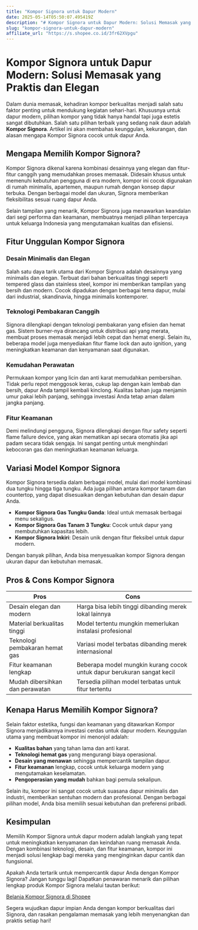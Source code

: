 ```yaml
---
title: "Kompor Signora untuk Dapur Modern"
date: 2025-05-14T05:50:07.495419Z
description: "# Kompor Signora untuk Dapur Modern: Solusi Memasak yang Praktis dan Elegan..."
slug: "kompor-signora-untuk-dapur-modern"
affiliate_url: "https://s.shopee.co.id/3fr62XVpgu"
---
```

# Kompor Signora untuk Dapur Modern: Solusi Memasak yang Praktis dan Elegan

Dalam dunia memasak, kehadiran kompor berkualitas menjadi salah satu faktor penting untuk mendukung kegiatan sehari-hari. Khususnya untuk dapur modern, pilihan kompor yang tidak hanya handal tapi juga estetis sangat dibutuhkan. Salah satu pilihan terbaik yang sedang naik daun adalah **Kompor Signora**. Artikel ini akan membahas keunggulan, kekurangan, dan alasan mengapa Kompor Signora cocok untuk dapur Anda.

## Mengapa Memilih Kompor Signora?

Kompor Signora dikenal karena kombinasi desainnya yang elegan dan fitur-fitur canggih yang memudahkan proses memasak. Didesain khusus untuk memenuhi kebutuhan pengguna di era modern, kompor ini cocok digunakan di rumah minimalis, apartemen, maupun rumah dengan konsep dapur terbuka. Dengan berbagai model dan ukuran, Signora memberikan fleksibilitas sesuai ruang dapur Anda.

Selain tampilan yang menarik, Kompor Signora juga menawarkan keandalan dari segi performa dan keamanan, membuatnya menjadi pilihan terpercaya untuk keluarga Indonesia yang mengutamakan kualitas dan efisiensi.

## Fitur Unggulan Kompor Signora

### Desain Minimalis dan Elegan

Salah satu daya tarik utama dari Kompor Signora adalah desainnya yang minimalis dan elegan. Terbuat dari bahan berkualitas tinggi seperti tempered glass dan stainless steel, kompor ini memberikan tampilan yang bersih dan modern. Cocok dipadukan dengan berbagai tema dapur, mulai dari industrial, skandinavia, hingga minimalis kontemporer.

### Teknologi Pembakaran Canggih

Signora dilengkapi dengan teknologi pembakaran yang efisien dan hemat gas. Sistem burner-nya dirancang untuk distribusi api yang merata, membuat proses memasak menjadi lebih cepat dan hemat energi. Selain itu, beberapa model juga menyediakan fitur flame lock dan auto ignition, yang meningkatkan keamanan dan kenyamanan saat digunakan.

### Kemudahan Perawatan

Permukaan kompor yang licin dan anti karat memudahkan pembersihan. Tidak perlu repot menggosok keras, cukup lap dengan kain lembab dan bersih, dapur Anda tampil kembali kinclong. Kualitas bahan juga menjamin umur pakai lebih panjang, sehingga investasi Anda tetap aman dalam jangka panjang.

### Fitur Keamanan

Demi melindungi pengguna, Signora dilengkapi dengan fitur safety seperti flame failure device, yang akan mematikan api secara otomatis jika api padam secara tidak sengaja. Ini sangat penting untuk menghindari kebocoran gas dan meningkatkan keamanan keluarga.

## Variasi Model Kompor Signora

Kompor Signora tersedia dalam berbagai model, mulai dari model kombinasi dua tungku hingga tiga tungku. Ada juga pilihan antara kompor tanam dan countertop, yang dapat disesuaikan dengan kebutuhan dan desain dapur Anda.

- **Kompor Signora Gas Tungku Ganda**: Ideal untuk memasak berbagai menu sekaligus.
- **Kompor Signora Gas Tanam 3 Tungku**: Cocok untuk dapur yang membutuhkan kapasitas lebih.
- **Kompor Signora Inkiri**: Desain unik dengan fitur fleksibel untuk dapur modern.

Dengan banyak pilihan, Anda bisa menyesuaikan kompor Signora dengan ukuran dapur dan kebutuhan memasak.

## Pros & Cons Kompor Signora

| **Pros** | **Cons** |
|---|---|
| Desain elegan dan modern | Harga bisa lebih tinggi dibanding merek lokal lainnya |
| Material berkualitas tinggi | Model tertentu mungkin memerlukan instalasi profesional |
| Teknologi pembakaran hemat gas | Variasi model terbatas dibanding merek internasional |
| Fitur keamanan lengkap | Beberapa model mungkin kurang cocok untuk dapur berukuran sangat kecil |
| Mudah dibersihkan dan perawatan | Tersedia pilihan model terbatas untuk fitur tertentu |

## Kenapa Harus Memilih Kompor Signora?

Selain faktor estetika, fungsi dan keamanan yang ditawarkan Kompor Signora menjadikannya investasi cerdas untuk dapur modern. Keunggulan utama yang membuat kompor ini menonjol adalah:

- **Kualitas bahan** yang tahan lama dan anti karat.
- **Teknologi hemat gas** yang mengurangi biaya operasional.
- **Desain yang menawan** sehingga mempercantik tampilan dapur.
- **Fitur keamanan** lengkap, cocok untuk keluarga modern yang mengutamakan keselamatan.
- **Pengoperasian yang mudah** bahkan bagi pemula sekalipun.

Selain itu, kompor ini sangat cocok untuk suasana dapur minimalis dan industri, memberikan sentuhan modern dan profesional. Dengan berbagai pilihan model, Anda bisa memilih sesuai kebutuhan dan preferensi pribadi.

## Kesimpulan

Memilih Kompor Signora untuk dapur modern adalah langkah yang tepat untuk meningkatkan kenyamanan dan keindahan ruang memasak Anda. Dengan kombinasi teknologi, desain, dan fitur keamanan, kompor ini menjadi solusi lengkap bagi mereka yang menginginkan dapur cantik dan fungsional.

Apakah Anda tertarik untuk mempercantik dapur Anda dengan Kompor Signora? Jangan tunggu lagi! Dapatkan penawaran menarik dan pilihan lengkap produk Kompor Signora melalui tautan berikut:

[Belanja Kompor Signora di Shopee](https://s.shopee.co.id/3fr62XVpgu)

Segera wujudkan dapur impian Anda dengan kompor berkualitas dari Signora, dan rasakan pengalaman memasak yang lebih menyenangkan dan praktis setiap hari!